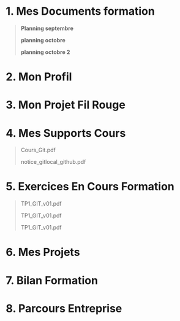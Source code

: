 # 1. Mes Documents formation

>**Planning septembre**
>
>**planning octobre**
>
>**planning octobre 2**

# 2. Mon Profil

# 3. Mon Projet Fil Rouge

# 4. Mes Supports Cours

>Cours_Git.pdf
>
>notice_gitlocal_github.pdf

# 5. Exercices En Cours Formation

> TP1_GIT_v01.pdf
>
>TP1_GIT_v01.pdf
>
>TP1_GIT_v01.pdf

# 6. Mes Projets

# 7. Bilan Formation

# 8. Parcours Entreprise
